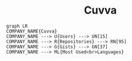 <h1 align="center">Cuvva</h1>

```mermaid
graph LR
COMPANY_NAME{Cuvva}
COMPANY_NAME ---> U{Users} ---> UN[15]
COMPANY_NAME ---> R{Repositories} ---> RN[95]
COMPANY_NAME ---> G{Gists} ---> GN[37]
COMPANY_NAME ---> ML{Most Used<br>Languages}
```
